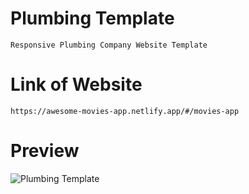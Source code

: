 # Plumbing Template

    Responsive Plumbing Company Website Template

# Link of Website

    https://awesome-movies-app.netlify.app/#/movies-app

# Preview

![Plumbing Template](https://user-images.githubusercontent.com/76922296/196469884-736c3fa5-d9d4-4a69-b674-c595c9129bbf.png)
